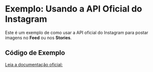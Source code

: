 # Exemplo: Usando a API Oficial do Instagram

Este é um exemplo de como usar a API oficial do Instagram para postar imagens no **Feed** ou nos **Stories**.

## Código de Exemplo

[Leia a documentação oficial:](https://developers.facebook.com/docs/instagram-platform/instagram-api-with-facebook-login/content-publishing)
